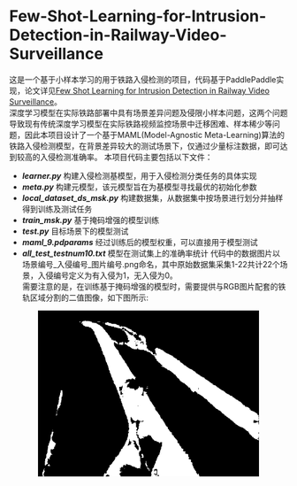 # Few-Shot-Learning-for-Intrusion-Detection-in-Railway-Video-Surveillance
这是一个基于小样本学习的用于铁路入侵检测的项目，代码基于PaddlePaddle实现，论文详见[Few Shot Learning for Intrusion Detection in Railway Video Surveillance](https://ieeexplore.ieee.org/abstract/document/9511814)。  
深度学习模型在实际铁路部署中具有场景差异问题及侵限小样本问题，这两个问题导致现有传统深度学习模型在实际铁路视频监控场景中迁移困难、样本稀少等问题，因此本项目设计了一个基于MAML(Model-Agnostic Meta-Learning)算法的铁路入侵检测模型，在背景差异较大的测试场景下，仅通过少量标注数据，即可达到较高的入侵检测准确率。 
本项目代码主要包括以下文件：  
* ***learner.py*** 构建入侵检测基模型，用于入侵检测分类任务的具体实现
* ***meta.py*** 构建元模型，该元模型旨在为基模型寻找最优的初始化参数
* ***local_dataset_ds_msk.py*** 构建数据集，从数据集中按场景进行划分并抽样得到训练及测试任务
* ***train_msk.py*** 基于掩码增强的模型训练
* ***test.py*** 目标场景下的模型测试
* ***maml_9.pdparams*** 经过训练后的模型权重，可以直接用于模型测试
* ***all_test_testnum10.txt*** 模型在测试集上的准确率统计
代码中的数据图片以场景编号_入侵编号_图片编号.png命名，其中原始数据集采集1-22共计22个场景，入侵编号定义为有入侵为1，无入侵为0。  
需要注意的是，在训练基于掩码增强的模型时，需要提供与RGB图片配套的铁轨区域分割的二值图像，如下图所示:  
<div align=center><img src="https://github.com/guojiangyuan-1/Few-Shot-Learning-for-Intrusion-Detection-in-Railway-Video-Surveillance/blob/main/9_1_9.png" width="400"></div>



